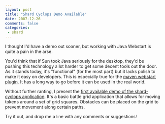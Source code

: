 ```yaml
---
layout: post
title: "Shard Cyclops Demo Available"
date: 2007-12-26
comments: false
categories:
 - shard
---
```


I thought I'd have a demo out sooner, but working with Java Webstart is quite a pain in the arse.

   
   
You'd think that if Sun took Java seriously for the desktop, they'd be pushing this technology a lot harder to get some decent tools out the door. As it stands today, it's "functional" (for the most part) but it lacks polish to make it easy on developers. This is especially true for the [maven webstart plugin](http://mojo.codehaus.org/webstart-maven-plugin-parent/webstart-maven-plugin/). It has a long way to go before it can be used in the real world.

   
   
Without further ranting, I present the [first available demo of the shard-cyclops application](http://shard.codecrate.com/shard-cyclops/launch.jnlp). It's a basic battle grid application that allows for moving tokens around a set of grid squares. Obstacles can be placed on the grid to prevent movement along certain paths.

   
   
Try it out, and drop me a line with any comments or suggestions!

